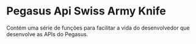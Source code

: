# Pegasus Api Swiss Army Knife

Contém uma série de funções para facilitar a vida do desenvolvedor que desenvolve as APIs do Pegasus.
